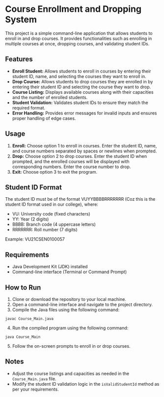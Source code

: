 # Course Enrollment and Dropping System

This project is a simple command-line application that allows students to enroll in and drop courses. It provides functionalities such as enrolling in multiple courses at once, dropping courses, and validating student IDs.

## Features

- **Enroll Student:** Allows students to enroll in courses by entering their student ID, name, and selecting the courses they want to enroll in.
- **Drop Course:** Allows students to drop courses they are enrolled in by entering their student ID and selecting the course they want to drop.
- **Course Listing:** Displays available courses along with their capacities and the number of enrolled students.
- **Student Validation:** Validates student IDs to ensure they match the required format.
- **Error Handling:** Provides error messages for invalid inputs and ensures proper handling of edge cases.

## Usage

1. **Enroll:** Choose option 1 to enroll in courses. Enter the student ID, name, and course numbers separated by spaces or newlines when prompted.
2. **Drop:** Choose option 2 to drop courses. Enter the student ID when prompted, and the enrolled courses will be displayed with corresponding numbers. Enter the course number to drop.
3. **Exit:** Choose option 3 to exit the program.

## Student ID Format

The student ID must be of the format VUYYBBBBRRRRRRR (Coz this is the student ID format used in our college), where:
- VU: University code (fixed characters)
- YY: Year (2 digits)
- BBBB: Branch code (4 uppercase letters)
- RRRRRRR: Roll number (7 digits)

Example: VU21CSEN0100057

## Requirements

- Java Development Kit (JDK) installed
- Command-line interface (Terminal or Command Prompt)

## How to Run

1. Clone or download the repository to your local machine.
2. Open a command-line interface and navigate to the project directory.
3. Compile the Java files using the following command:
```
javac Course_Main.java
```
4. Run the compiled program using the following command:
```
java Course_Main
```
5. Follow the on-screen prompts to enroll in or drop courses.

## Notes

- Adjust the course listings and capacities as needed in the `Course_Main.java` file.
- Modify the student ID validation logic in the `isValidStudentId` method as per your requirements.
